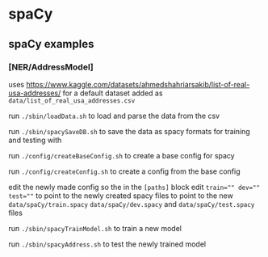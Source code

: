 # spaCy
## spaCy examples

### [NER/AddressModel]

uses https://www.kaggle.com/datasets/ahmedshahriarsakib/list-of-real-usa-addresses/ for a default dataset
added as ```data/list_of_real_usa_addresses.csv```

run ```./sbin/loadData.sh```
to load and parse the data from the csv

run ```./sbin/spacySaveDB.sh```
to save the data as spacy formats for training and testing with

run ```./config/createBaseConfig.sh```
to create a base config for spacy

run ```./config/createConfig.sh```
to create a config from the base config


edit the newly made config so the in the ```[paths]``` block edit ```train="" dev="" test=""``` to point to the newly created spacy files
to point to the new ```data/spaCy/train.spacy``` ```data/spaCy/dev.spacy``` and ```data/spaCy/test.spacy``` files


run ```./sbin/spacyTrainModel.sh```
to train a new model

run ```./sbin/spacyAddress.sh```
to test the newly trained model